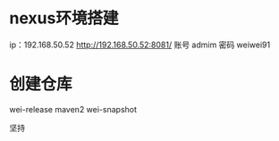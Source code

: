 # nexus环境搭建

ip：192.168.50.52
http://192.168.50.52:8081/     账号 admim  密码 weiwei91

# 创建仓库
wei-release   maven2
wei-snapshot  

坚持



